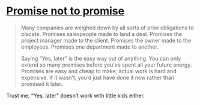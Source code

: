 # [Promise not to promise](https://world.hey.com/jason/promise-not-to-promise-18eca88a)

> Many companies are weighed down by all sorts of prior obligations to placate. Promises salespeople made to land a deal. Promises the project manager made to the client. Promises the owner made to the employees. Promises one department made to another.
>
> Saying “Yes, later” is the easy way out of anything. You can only extend so many promises before you’ve spent all your future energy. Promises are easy and cheap to make; actual work is hard and expensive. If it wasn’t, you’d just have done it now rather than promised it later.

Trust me, “Yes, later” doesn’t work with little kids either.